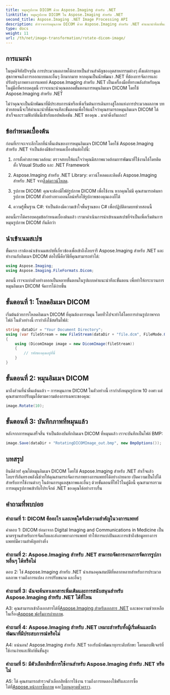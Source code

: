 ```yaml
---
title: หมุนรูปภาพ DICOM ด้วย Aspose.Imaging สำหรับ .NET
linktitle: หมุนรูปภาพ DICOM ใน Aspose.Imaging สำหรับ .NET
second_title: Aspose.Imaging .NET Image Processing API
description: สำรวจการหมุนภาพ DICOM ด้วย Aspose.Imaging สำหรับ .NET คำแนะนำทีละขั้นตอนเพื่อจัดการภาพทางการแพทย์
type: docs
weight: 11
url: /th/net/image-transformation/rotate-dicom-image/
---
```

## การแนะนำ

ในยุคดิจิทัลปัจจุบัน การประมวลผลภาพได้กลายเป็นส่วนสำคัญของอุตสาหกรรมต่างๆ ตั้งแต่การดูแลสุขภาพจนถึงการออกแบบและอื่นๆ อีกมากมาย หากคุณเป็นนักพัฒนา .NET ที่ต้องการจัดการและปรับปรุงภาพทางการแพทย์ Aspose.Imaging สำหรับ .NET เป็นเครื่องมือที่ทรงพลังสำหรับคุณ ในคู่มือที่ครอบคลุมนี้ เราจะแนะนำคุณตลอดขั้นตอนการหมุนอิมเมจ DICOM โดยใช้ Aspose.Imaging สำหรับ .NET

ไม่ว่าคุณจะเป็นนักพัฒนาที่มีประสบการณ์หรือเพิ่งเริ่มต้นการเดินทางสู่โลกแห่งการประมวลผลภาพ บทช่วยสอนนี้จะให้คำแนะนำที่ชัดเจนทีละขั้นตอนเพื่อให้แน่ใจว่าคุณสามารถหมุนอิมเมจ DICOM ได้สำเร็จและรวมฟังก์ชันนี้เข้ากับแอปพลิเคชัน .NET ของคุณ . มาดำดิ่งกันเถอะ!

## ข้อกำหนดเบื้องต้น

ก่อนที่เราจะเจาะลึกโลกที่น่าตื่นเต้นของการหมุนอิมเมจ DICOM โดยใช้ Aspose.Imaging สำหรับ .NET จำเป็นต้องมีข้อกำหนดเบื้องต้นต่อไปนี้:

1. การตั้งค่าสภาพแวดล้อม: ตรวจสอบให้แน่ใจว่าคุณมีสภาพแวดล้อมการพัฒนาที่ใช้งานได้โดยติดตั้ง Visual Studio และ .NET Framework

2. Aspose.Imaging สำหรับ .NET Library: ดาวน์โหลดและติดตั้ง Aspose.Imaging สำหรับ .NET จาก[ลิ้งค์ดาวน์โหลด](https://releases.aspose.com/imaging/net/).

3. รูปภาพ DICOM: คุณจะต้องมีไฟล์รูปภาพ DICOM เพื่อใช้งาน หากคุณไม่มี คุณสามารถค้นหารูปภาพ DICOM ตัวอย่างทางออนไลน์หรือใช้รูปภาพของคุณเองก็ได้

4. ความรู้พื้นฐาน C#: จำเป็นต้องมีความเข้าใจพื้นฐานของ C# เพื่อปฏิบัติตามบทช่วยสอนนี้

ตอนนี้เราได้ครอบคลุมข้อกำหนดเบื้องต้นแล้ว เรามาดำเนินการนำเข้าเนมสเปซที่จำเป็นเพื่อเริ่มต้นการหมุนรูปภาพ DICOM กันดีกว่า

## นำเข้าเนมสเปซ

ขั้นแรก เราต้องนำเข้าเนมสเปซที่เกี่ยวข้องเพื่อเข้าถึงไลบรารี Aspose.Imaging สำหรับ .NET และทำงานกับอิมเมจ DICOM ต่อไปนี้คือวิธีที่คุณสามารถทำได้:

```csharp
using Aspose.Imaging;
using Aspose.Imaging.FileFormats.Dicom;
```

ตอนนี้ เราจะแบ่งตัวอย่างออกเป็นหลายขั้นตอนในรูปแบบคำแนะนำทีละขั้นตอน เพื่อทำให้กระบวนการหมุนอิมเมจ DICOM จัดการได้ง่ายขึ้น

## ขั้นตอนที่ 1: โหลดอิมเมจ DICOM

เริ่มต้นด้วยการโหลดอิมเมจ DICOM ที่คุณต้องการหมุน โดยทั่วไปจะทำได้โดยการอ่านรูปภาพจากไฟล์ ในตัวอย่างนี้ เรากำลังใช้สตรีมไฟล์:

```csharp
string dataDir = "Your Document Directory";
using (var fileStream = new FileStream(dataDir + "file.dcm", FileMode.Open, FileAccess.Read))
{
    using (DicomImage image = new DicomImage(fileStream))
    {
        // รหัสของคุณอยู่ที่นี่
    }
}
```

## ขั้นตอนที่ 2: หมุนอิมเมจ DICOM

มาถึงส่วนที่น่าตื่นเต้นแล้ว – การหมุนภาพ DICOM ในตัวอย่างนี้ เรากำลังหมุนรูปภาพ 10 องศา แต่คุณสามารถปรับมุมได้ตามความต้องการเฉพาะของคุณ:

```csharp
image.Rotate(10);
```

## ขั้นตอนที่ 3: บันทึกภาพที่หมุนแล้ว

หลังจากการหมุนเสร็จสิ้น จำเป็นต้องบันทึกอิมเมจ DICOM ที่หมุนแล้ว เราจะบันทึกเป็นไฟล์ BMP:

```csharp
image.Save(dataDir + "RotatingDICOMImage_out.bmp", new BmpOptions());
```

## บทสรุป

ยินดีด้วย! คุณได้หมุนอิมเมจ DICOM โดยใช้ Aspose.Imaging สำหรับ .NET สำเร็จแล้ว ไลบรารีอันทรงพลังนี้ช่วยให้คุณสามารถจัดการภาพทางการแพทย์ได้อย่างง่ายดาย เปิดความเป็นไปได้สำหรับการใช้งานต่างๆ ในด้านการดูแลสุขภาพและอื่นๆ ด้วยขั้นตอนที่ให้ไว้ในคู่มือนี้ คุณสามารถรวมการหมุนรูปภาพเข้ากับโปรเจ็กต์ .NET ของคุณได้อย่างราบรื่น

## คำถามที่พบบ่อย

### คำถามที่ 1: DICOM คืออะไร และเหตุใดจึงมีความสำคัญในวงการแพทย์

คำตอบ 1: DICOM ย่อมาจาก Digital Imaging and Communications in Medicine เป็นมาตรฐานสำหรับการจัดเก็บและส่งภาพทางการแพทย์ ทำให้การแบ่งปันและการเข้าถึงข้อมูลทางการแพทย์มีความสำคัญอย่างยิ่ง

### คำถามที่ 2: Aspose.Imaging สำหรับ .NET สามารถจัดการงานการจัดการรูปภาพอื่นๆ ได้หรือไม่

ตอบ 2: ใช่ Aspose.Imaging สำหรับ .NET นำเสนอคุณสมบัติที่หลากหลายสำหรับการประมวลผลภาพ รวมถึงการแปลง การปรับขนาด และอื่นๆ

### คำถามที่ 3: ฉันจะค้นหาเอกสารเพิ่มเติมและการสนับสนุนสำหรับ Aspose.Imaging สำหรับ .NET ได้ที่ไหน

 A3: คุณสามารถเข้าถึงเอกสารได้ที่[Aspose.Imaging สำหรับเอกสาร .NET](https://reference.aspose.com/imaging/net/) และขอความช่วยเหลือในเรื่อง[Aspose ฟอรั่มการถ่ายภาพ](https://forum.aspose.com/).

### คำถามที่ 4: Aspose.Imaging สำหรับ .NET เหมาะสำหรับทั้งผู้เริ่มต้นและนักพัฒนาที่มีประสบการณ์หรือไม่

A4: แน่นอน! Aspose.Imaging สำหรับ .NET รองรับนักพัฒนาทุกระดับทักษะ โดยมอบฟีเจอร์ที่ใช้งานง่ายและฟังก์ชันขั้นสูง

### คำถามที่ 5: มีตัวเลือกสิทธิ์การใช้งานสำหรับ Aspose.Imaging สำหรับ .NET หรือไม่

 A5: ได้ คุณสามารถสำรวจตัวเลือกสิทธิ์การใช้งาน รวมถึงการทดลองใช้ฟรีและการซื้อได้ที่[Aspose.หน้าการซื้อภาพ](https://purchase.aspose.com/buy) และ[ใบอนุญาตชั่วคราว](https://purchase.aspose.com/temporary-license/).